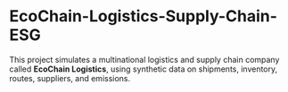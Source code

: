 # EcoChain-Logistics-Supply-Chain-ESG
This project simulates a multinational logistics and supply chain company called **EcoChain Logistics**, using synthetic data on shipments, inventory, routes, suppliers, and emissions. 
